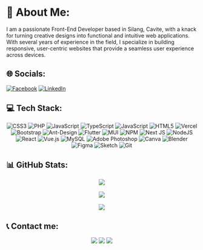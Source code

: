 # 💫 About Me:
I am a passionate Front-End Developer based in Silang, Cavite, with a knack for turning creative designs into functional and intuitive web applications. With several years of experience in the field, I specialize in building responsive, user-centric websites that provide a seamless user experience across devices.

## 🌐 Socials:
[![Facebook](https://img.shields.io/badge/Facebook-%231877F2.svg?logo=Facebook&logoColor=white)](https://facebook.com/stefanie.asaytono.5) [![LinkedIn](https://img.shields.io/badge/LinkedIn-%230077B5.svg?logo=linkedin&logoColor=white)](https://www.linkedin.com/in/stefanie-asaytono-6a4607246?utm_source=share&utm_campaign=share_via&utm_content=profile&utm_medium=android_app) 

## 💻 Tech Stack:
<div align=center>
  
![CSS3](https://img.shields.io/badge/css3-%231572B6.svg?style=for-the-badge&logo=css3&logoColor=white) 
![PHP](https://img.shields.io/badge/php-%23777BB4.svg?style=for-the-badge&logo=php&logoColor=white) 
![JavaScript](https://img.shields.io/badge/javascript-%23323330.svg?style=for-the-badge&logo=javascript&logoColor=%23F7DF1E) 
![TypeScript](https://img.shields.io/badge/typescript-%23007ACC.svg?style=for-the-badge&logo=typescript&logoColor=white) 
![JavaScript](https://img.shields.io/badge/javascript-%23323330.svg?style=for-the-badge&logo=javascript&logoColor=%23F7DF1E) 
![HTML5](https://img.shields.io/badge/html5-%23E34F26.svg?style=for-the-badge&logo=html5&logoColor=white) 
![Vercel](https://img.shields.io/badge/vercel-%23000000.svg?style=for-the-badge&logo=vercel&logoColor=white) 
![Bootstrap](https://img.shields.io/badge/bootstrap-%238511FA.svg?style=for-the-badge&logo=bootstrap&logoColor=white) 
![Ant-Design](https://img.shields.io/badge/-AntDesign-%230170FE?style=for-the-badge&logo=ant-design&logoColor=white) 
![Flutter](https://img.shields.io/badge/Flutter-%2302569B.svg?style=for-the-badge&logo=Flutter&logoColor=white) 
![MUI](https://img.shields.io/badge/MUI-%230081CB.svg?style=for-the-badge&logo=mui&logoColor=white) 
![NPM](https://img.shields.io/badge/NPM-%23CB3837.svg?style=for-the-badge&logo=npm&logoColor=white) 
![Next JS](https://img.shields.io/badge/Next-black?style=for-the-badge&logo=next.js&logoColor=white) 
![NodeJS](https://img.shields.io/badge/node.js-6DA55F?style=for-the-badge&logo=node.js&logoColor=white) 
![React](https://img.shields.io/badge/react-%2320232a.svg?style=for-the-badge&logo=react&logoColor=%2361DAFB) 
![Vue.js](https://img.shields.io/badge/vue.js-%2335495e.svg?style=for-the-badge&logo=vuedotjs&logoColor=%234FC08D) 
![MySQL](https://img.shields.io/badge/mysql-4479A1.svg?style=for-the-badge&logo=mysql&logoColor=white) 
![Adobe Photoshop](https://img.shields.io/badge/adobe%20photoshop-%2331A8FF.svg?style=for-the-badge&logo=adobe%20photoshop&logoColor=white) 
![Canva](https://img.shields.io/badge/Canva-%2300C4CC.svg?style=for-the-badge&logo=Canva&logoColor=white) 
![Blender](https://img.shields.io/badge/blender-%23F5792A.svg?style=for-the-badge&logo=blender&logoColor=white) 
![Figma](https://img.shields.io/badge/figma-%23F24E1E.svg?style=for-the-badge&logo=figma&logoColor=white) 
![Sketch](https://img.shields.io/badge/Sketch-FFB387?style=for-the-badge&logo=sketch&logoColor=black) 
![Git](https://img.shields.io/badge/git-%23F05033.svg?style=for-the-badge&logo=git&logoColor=white)

</div>

## 📊 GitHub Stats:
<div align=center>
  
![](https://github-readme-stats.vercel.app/api?username=Stef1202&theme=one_dark_pro&hide_border=false&include_all_commits=true&count_private=true)<br/><br/>
![](https://github-readme-streak-stats.herokuapp.com/?user=Stef1202&theme=one_dark_pro&hide_border=false)<br/><br/>
![](https://github-readme-stats.vercel.app/api/top-langs/?username=Stef1202&theme=one_dark_pro&hide_border=false&include_all_commits=true&count_private=true&layout=compact)

</div>

## 📞 Contact me:
<div align=center>
  
  [![](https://img.shields.io/badge/Gmail-D14836?style=for-the-badge&logo=gmail&logoColor=white)](mailto:recipient@example.com)
  [![](https://img.shields.io/badge/Messenger-00B2FF?style=for-the-badge&logo=messenger&logoColor=white)](https://m.me/stefanie.asaytono.5)
  [![](https://img.shields.io/badge/viber-685EA9?style=for-the-badge&logo=viber&logoColor=white)](viber://add?number=09770936971)
  
</div>




